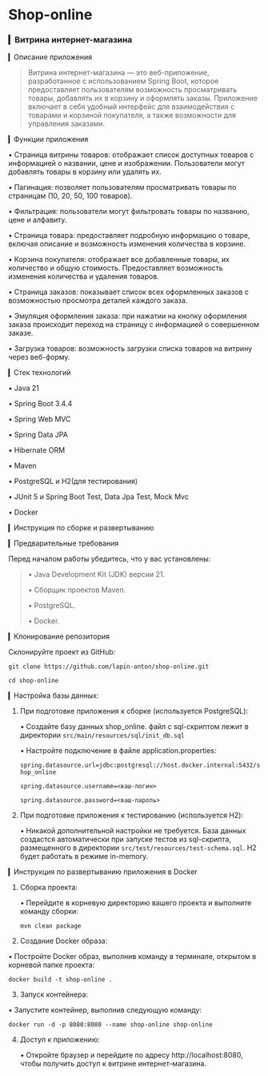 # Shop-online

### ▎Витрина интернет-магазина

▎Описание приложения

> Витрина интернет-магазина — это веб-приложение, разработанное с использованием Spring Boot, которое предоставляет 
> пользователям возможность просматривать товары, добавлять их в корзину и оформлять заказы. 
> Приложение включает в себя удобный интерфейс для взаимодействия с товарами и корзиной покупателя, 
> а также возможности для управления заказами.

▎Функции приложения

• Страница витрины товаров: отображает список доступных товаров с информацией о названии, цене и изображении. Пользователи могут добавлять товары в корзину или удалять их.

• Пагинация: позволяет пользователям просматривать товары по страницам (10, 20, 50, 100 товаров).

• Фильтрация: пользователи могут фильтровать товары по названию, цене и алфавиту.

• Страница товара: предоставляет подробную информацию о товаре, включая описание и возможность изменения количества в корзине.

• Корзина покупателя: отображает все добавленные товары, их количество и общую стоимость. Предоставляет возможность изменения количества и удаления товаров.

• Страница заказов: показывает список всех оформленных заказов с возможностью просмотра деталей каждого заказа.

• Эмуляция оформления заказа: при нажатии на кнопку оформления заказа происходит переход на страницу с информацией о совершенном заказе.

• Загрузка товаров: возможность загрузки списка товаров на витрину через веб-форму.

▎Стек технологий

• Java 21

• Spring Boot 3.4.4

• Spring Web MVC

• Spring Data JPA

• Hibernate ORM

• Maven

• PostgreSQL и H2(для тестирования)

• JUnit 5 и Spring Boot Test, Data Jpa Test, Mock Mvc

• Docker

▎Инструкция по сборке и развертыванию

▎Предварительные требования

Перед началом работы убедитесь, что у вас установлены:

>• Java Development Kit (JDK) версии 21.
>
>• Сборщик проектов Maven.
>
>• PostgreSQL.
>
>• Docker.

▎Клонирование репозитория

Склонируйте проект из GitHub:

`git clone https://github.com/lapin-anton/shop-online.git`

`cd shop-online`

▎Настройка базы данных:

1. При подготовке приложения к сборке (используется PostgreSQL):

   • Создайте базу данных shop_online. файл с sql-скриптом лежит в директории `src/main/resources/sql/init_db.sql`

   • Настройте подключение в файле application.properties:

   `spring.datasource.url=jdbc:postgresql://host.docker.internal:5432/shop_online`

   `spring.datasource.username=<ваш-логин>`

   `spring.datasource.password=<ваш-пароль>`

2. При подготовке приложения к тестированию (используется H2):

   • Никакой дополнительной настройки не требуется. База данных создастся автоматически при запуске тестов
   из sql-скрипта, размещенного в директории `src/test/resources/test-schema.sql`. H2 будет работать в режиме in-memory.


▎Инструкция по развертыванию приложения в Docker

1. Сборка проекта:

   • Перейдите в корневую директорию вашего проекта и выполните команду сборки:

      `mvn clean package`


2. Создание Docker образа:

• Постройте Docker образ, выполнив команду в терминале, открытом в корневой папке проекта:

   `docker build -t shop-online .`


3. Запуск контейнера:

• Запустите контейнер, выполнив следующую команду:

   `docker run -d -p 8080:8080 --name shop-online shop-online`

4. Доступ к приложению:

   • Откройте браузер и перейдите по адресу http://localhost:8080, чтобы получить доступ к витрине интернет-магазина.

